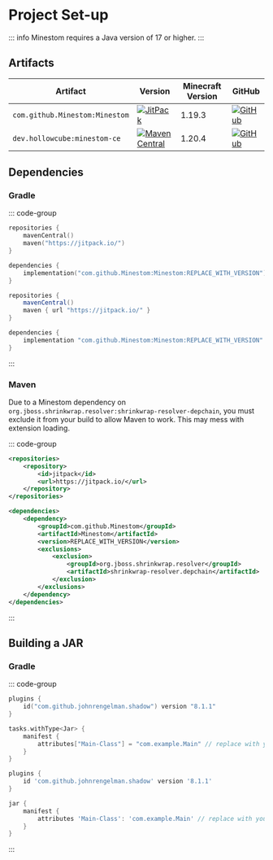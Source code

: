 # Project Set-up

::: info
Minestom requires a Java version of 17 or higher.
:::

## Artifacts
| Artifact                       | Version                                                                                                                                                                           | Minecraft Version | GitHub                                                                                                                                                                       |
|--------------------------------|-----------------------------------------------------------------------------------------------------------------------------------------------------------------------------------|-------------------|------------------------------------------------------------------------------------------------------------------------------------------------------------------------------|
| `com.github.Minestom:Minestom` | [![JitPack](https://jitpack.io/v/Minestom/Minestom.svg)](https://jitpack.io/#Minestom/Minestom)                                                                                   | 1.19.3            | [![GitHub](https://img.shields.io/github/actions/workflow/status/Minestom/Minestom/tests.yml.svg?label=GitHub)](https://github.com/Minestom/Minestom)                        |
| `dev.hollowcube:minestom-ce`   | [![Maven Central](https://img.shields.io/maven-central/v/dev.hollowcube/minestom-ce.svg?label=Maven%20Central)](https://central.sonatype.com/artifact/dev.hollowcube/minestom-ce) | 1.20.4            | [![GitHub](https://img.shields.io/github/actions/workflow/status/hollow-cube/minestom-ce/snapshot-deploy.yaml.svg?label=GitHub)](https://github.com/hollow-cube/minestom-ce) |                                          

## Dependencies

### Gradle

::: code-group

```kts [build.gradle.kts]
repositories {
    mavenCentral()
    maven("https://jitpack.io/")
}

dependencies {
    implementation("com.github.Minestom:Minestom:REPLACE_WITH_VERSION")
}
```

```groovy [build.gradle]
repositories {
    mavenCentral()
    maven { url "https://jitpack.io/" }
}

dependencies {
    implementation "com.github.Minestom:Minestom:REPLACE_WITH_VERSION"
}
```

:::

### Maven

Due to a Minestom dependency on `org.jboss.shrinkwrap.resolver:shrinkwrap-resolver-depchain`, you must exclude it from your build to allow Maven to work. This may mess with extension loading.

::: code-group

```xml [pom.xml]
<repositories>
    <repository>
        <id>jitpack</id>
        <url>https://jitpack.io/</url>
    </repository>
</repositories>

<dependencies>
    <dependency>
        <groupId>com.github.Minestom</groupId>
        <artifactId>Minestom</artifactId>
        <version>REPLACE_WITH_VERSION</version>
        <exclusions>
            <exclusion>
                <groupId>org.jboss.shrinkwrap.resolver</groupId>
                <artifactId>shrinkwrap-resolver.depchain</artifactId>
            </exclusion>
        </exclusions>
    </dependency>
</dependencies>
```

:::

## Building a JAR

### Gradle

::: code-group

```kts [build.gradle.kts]
plugins {
    id("com.github.johnrengelman.shadow") version "8.1.1"
}

tasks.withType<Jar> {
    manifest {
        attributes["Main-Class"] = "com.example.Main" // replace with your main class
    }
}
```

```groovy [build.gradle]
plugins {
    id 'com.github.johnrengelman.shadow' version '8.1.1'
}

jar {
    manifest {
        attributes 'Main-Class': 'com.example.Main' // replace with your main class
    }
}
```

:::